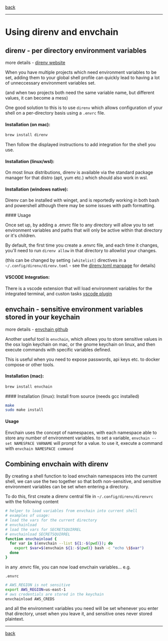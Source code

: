 [back](./README.md)

---
# Using direnv and envchain

## direnv - per directory environment variables
more details - [direnv website](https://direnv.net)

When you have multiple projects which need environment variables to be set, adding them to your global shell profile can quickly lead to having a lot of unneccessary environment variables set.

(and when two projects both need the same variable name, but different values, it can become a mess)

One good solution to this is to use `direnv` which allows configuration of your shell on a per-directory basis using a `.envrc` file.


#### Installation (on mac):
```bash
brew install direnv
```
Then follow the displayed instructions to add integration for the shell you use.


#### Installation (linux/wsl):
On most linux distributions, direnv is available via the standard package manager for that distro (apt, yum etc.) which should also work in wsl.

#### Installation (windows native):
Direnv can be installed with winget, and is reportedly working in both bash and powershell although there may be some issues with path formatting.

#### Usage

Once set up, by adding a .envrc file to any directory will allow you to set environment variables and paths that will only be active within that directory or it's children.

By default, the first time you create a .envrc file, and each time it changes, you'll need to run `direnv allow` in that directory to allowlist your changes.

(this can be changed by setting `[whitelist]` directives in a `~/.config/direnv/direnv.toml` - see the [direnv.toml manpage](https://direnv.net/man/direnv.toml.1.html) for details)

#### VSCODE Integration:
There is a vscode extension that will load environment variables for the integrated terminal, and custon tasks [vscode plugin](https://marketplace.visualstudio.com/items?itemName=mkhl.direnv)

## envchain - sensitive environment variables stored in your keychain
more details - [envchain github](https://github.com/znz/envchain)

Another useful tool is `envchain`, which allows you to store sensitive values in the osx login keychain on mac, or the gnome keychain on linux, and then execute commands with specific variables defined.

This is useful when you need to expose passwords, api keys etc. to docker compose or other tools.

#### Installation (mac):
```bash
brew install envchain
```

#### Installation (linux):
Install from source (needs gcc installed)
```bash
make
sudo make install
```

#### Usage

Envchain uses the concept of namespaces, with each namespace able to store any number of environment variables.
to set a variable, `envchain --set NAMESPACE VARNAME` will prompt for a value.
to use it, execute a command with `envchain NAMESPACE command`

## Combining envchain with direnv
By creating a shell function to load envchain namespaces into the current shell, we can use the two together so that both non-sensitive, and sensitive environment variables can
be set when entering a directory.

To do this, first create a direnv central file in `~/.config/direnv/direnvrc` with the following content
```bash
# helper to load variables from envchain into current shell
# examples of usage:
# load the vars for the current directory
# envchainload
# load the vars for SECRETSQUIRREL
# envchainload SECRETSQUIRREL
function envchainload {
  for var in $(envchain --list ${1:-$(pwd)}); do
    export $var=$(envchain ${1:-$(pwd)} bash -c "echo \$$var")
  done
}
```

in any .envrc file, you can now load envchain variables... e.g.

`.envrc`
```bash
# AWS_REGION is not sensitive
export AWS_REGION=us-east-1
# aws credentials are stored in the keychain
envchainload AWS_CREDS
```

and all the environment variables you need will be set whenever you enter that directory, unset when you leave it, and sensitive ones never stored plaintext.

---
[back](./README.md)
